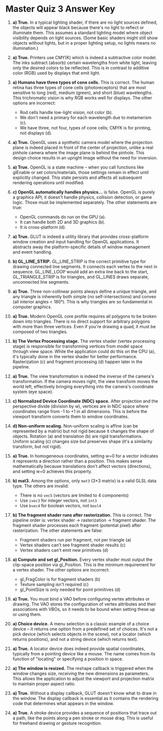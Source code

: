 # Master Quiz 3 Answer Key

1. **a) True.** In a typical lighting shader, if there are no light sources defined, the objects will appear black because there's no light to reflect or illuminate them. This assumes a standard lighting model where object visibility depends on light sources. (Some basic shaders might still show objects without lights, but in a proper lighting setup, no lights means no illumination.)

2. **a) True.** Printers use CMY(K) which is indeed a subtractive color model. The inks subtract (absorb) certain wavelengths from white light, leaving only the desired colors to be reflected. This is in contrast to additive color (RGB) used by displays that emit light.

3. **a) Humans have three types of cone cells.** This is correct. The human retina has three types of cone cells (photoreceptors) that are most sensitive to long (red), medium (green), and short (blue) wavelengths. This trichromatic vision is why RGB works well for displays. The other options are incorrect:
   - Rod cells handle low-light vision, not color (b).
   - We don't need a primary for each wavelength due to metamerism (c).
   - We have three, not four, types of cone cells; CMYK is for printing, not displays (d).

4. **a) True.** OpenGL uses a synthetic camera model where the projection plane is indeed placed in front of the center of projection, unlike a real pinhole camera where the image plane is behind the pinhole. This design choice results in an upright image without the need for inversion.

5. **a) True.** OpenGL is a state machine – when you call functions like glEnable or set colors/materials, those settings remain in effect until explicitly changed. This state persists and affects all subsequent rendering operations until modified.

6. **c) OpenGL automatically handles physics...** is false. OpenGL is purely a graphics API; it doesn't handle physics, collision detection, or game logic. Those must be implemented separately. The other statements are true:
   - OpenGL commands do run on the GPU (a).
   - It can handle both 2D and 3D graphics (b).
   - It is cross-platform (d).

7. **a) True.** GLUT is indeed a utility library that provides cross-platform window creation and input handling for OpenGL applications. It abstracts away the platform-specific details of window management and event handling.

8. **b) GL_LINE_STRIP.** GL_LINE_STRIP is the correct primitive type for drawing connected line segments. It connects each vertex to the next in sequence. GL_LINE_LOOP would add an extra line back to the start, GL_TRIANGLE_STRIP is for triangles, and GL_LINES draws separate, unconnected line segments.

9. **a) True.** Three non-collinear points always define a unique triangle, and any triangle is inherently both simple (no self-intersections) and convex (all interior angles < 180°). This is why triangles are so fundamental in computer graphics.

10. **a) True.** Modern OpenGL core profile requires all polygons to be broken down into triangles. There is no direct support for arbitrary polygons with more than three vertices. Even if you're drawing a quad, it must be composed of two triangles.

11. **b) The Vertex Processing stage.** The vertex shader (vertex processing stage) is responsible for transforming vertices from model space through view space. While the application could do this on the CPU (a), it's typically done in the vertex shader for better performance. Rasterization (c) and fragment processing (d) happen later in the pipeline.

12. **a) True.** The view transformation is indeed the inverse of the camera's transformation. If the camera moves right, the view transform moves the world left, effectively bringing everything into the camera's coordinate system (eye space).

13. **c) Normalized Device Coordinate (NDC) space.** After projection and the perspective divide (division by w), vertices are in NDC space where coordinates range from -1 to +1 in all dimensions. This is before the viewport transform converts them to window coordinates.

14. **d) Non-uniform scaling.** Non-uniform scaling is affine (can be represented by a matrix) but not rigid because it changes the shape of objects. Rotation (a) and translation (b) are rigid transformations. Uniform scaling (c) changes size but preserves shape (it's a similarity transform, but not rigid).

15. **a) True.** In homogeneous coordinates, setting w=0 for a vector indicates it represents a direction rather than a position. This makes sense mathematically because translations don't affect vectors (directions), and setting w=0 achieves this property.

16. **b) mat3.** Among the options, only `mat3` (3×3 matrix) is a valid GLSL data type. The others are invalid:
    - There is no `vec5` (vectors are limited to 4 components)
    - Use `ivec3` for integer vectors, not `int3`
    - Use `bvec4` for boolean vectors, not `bool4`

17. **b) The fragment shader runs after rasterization.** This is correct. The pipeline order is: vertex shader → rasterization → fragment shader. The fragment shader processes each fragment (potential pixel) after rasterization. The other statements are false:
    - Fragment shaders run per fragment, not per triangle (a)
    - Vertex shaders can't see fragment shader results (c)
    - Vertex shaders can't emit new primitives (d)

18. **a) Compute and set gl_Position.** Every vertex shader must output the clip-space position via gl_Position. This is the minimum requirement for a vertex shader. The other options are incorrect:
    - gl_FragColor is for fragment shaders (b)
    - Texture sampling isn't required (c)
    - gl_PointSize is only needed for point primitives (d)

19. **a) True.** You must bind a VAO before configuring vertex attributes or drawing. The VAO stores the configuration of vertex attributes and their associations with VBOs, so it needs to be bound when setting these up or using them.

20. **a) Choice device.** A menu selection is a classic example of a choice device – it returns one option from a predefined set of choices. It's not a pick device (which selects objects in the scene), not a locator (which returns positions), and not a string device (which returns text).

21. **a) True.** A locator device does indeed provide spatial coordinates, typically from a pointing device like a mouse. The name comes from its function of "locating" or specifying a position in space.

22. **a) The window is resized.** The reshape callback is triggered when the window changes size, receiving the new dimensions as parameters. This allows the application to adjust the viewport and projection matrix to maintain proper aspect ratio.

23. **a) True.** Without a display callback, GLUT doesn't know what to draw in the window. The display callback is essential as it contains the rendering code that determines what appears in the window.

24. **a) True.** A stroke device provides a sequence of positions that trace out a path, like the points along a pen stroke or mouse drag. This is useful for freehand drawing or gesture recognition. 